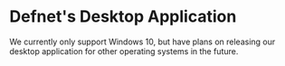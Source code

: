 # Defnet's Desktop Application

We currently only support Windows 10, but have plans on releasing our desktop application for other operating systems in the future. 
